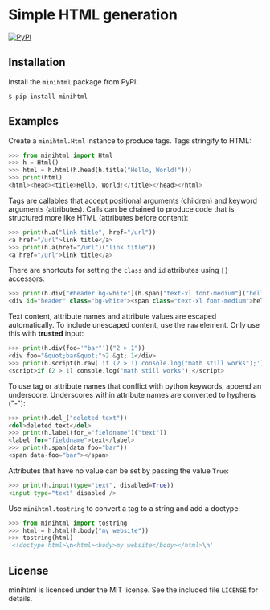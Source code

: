 # Simple HTML generation

[![PyPI](https://img.shields.io/pypi/v/minihtml)](https://pypi.python.org/pypi/minihtml)

## Installation

Install the `minihtml` package from PyPI:

    $ pip install minihtml

## Examples

Create a `minihtml.Html` instance to produce tags. Tags stringify to HTML:

~~~python
>>> from minihtml import Html
>>> h = Html()
>>> html = h.html(h.head(h.title("Hello, World!")))
>>> print(html)
<html><head><title>Hello, World!</title></head></html>

~~~

Tags are callables that accept positional arguments (children) and keyword
arguments (attributes). Calls can be chained to produce code that is structured
more like HTML (attributes before content):

~~~python
>>> print(h.a("link title", href="/url"))
<a href="/url">link title</a>
>>> print(h.a(href="/url")("link title"))
<a href="/url">link title</a>

~~~

There are shortcuts for setting the `class` and `id` attributes using `[]` accessors:

~~~python
>>> print(h.div["#header bg-white"](h.span["text-xl font-medium"]("hello")))
<div id="header" class="bg-white"><span class="text-xl font-medium">hello</span></div>

~~~

Text content, attribute names and attribute values are escaped automatically.
To include unescaped content, use the `raw` element. Only use this with
**trusted** input:

~~~python
>>> print(h.div(foo='"bar"')("2 > 1"))
<div foo="&quot;bar&quot;">2 &gt; 1</div>
>>> print(h.script(h.raw('if (2 > 1) console.log("math still works");')))
<script>if (2 > 1) console.log("math still works");</script>

~~~

To use tag or attribute names that conflict with python keywords, append an
underscore. Underscores within attribute names are converted to hyphens ("-"):

~~~python
>>> print(h.del_("deleted text"))
<del>deleted text</del>
>>> print(h.label(for_="fieldname")("text"))
<label for="fieldname">text</label>
>>> print(h.span(data_foo="bar"))
<span data-foo="bar"></span>

~~~

Attributes that have no value can be set by passing the value `True`:

~~~python
>>> print(h.input(type="text", disabled=True))
<input type="text" disabled />

~~~

Use `minihtml.tostring` to convert a tag to a string and add a doctype:

~~~python
>>> from minihtml import tostring
>>> html = h.html(h.body("my website"))
>>> tostring(html)
'<!doctype html>\n<html><body>my website</body></html>\n'

~~~

## License

minihtml is licensed under the MIT license. See the included file `LICENSE`
for details.
